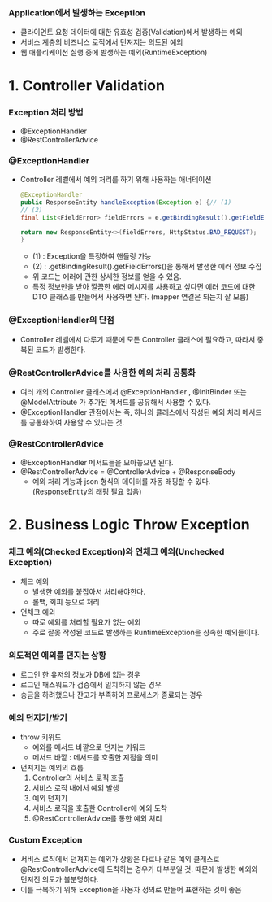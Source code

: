 ### Application에서 발생하는 Exception
- 클라이언트 요청 데이터에 대한 유효성 검증(Validation)에서 발생하는 예외
- 서비스 계층의 비즈니스 로직에서 던져지는 의도된 예외
- 웹 애플리케이션 실행 중에 발생하는 예외(RuntimeException)

# **1. Controller Validation**

### Exception 처리 방법
- @ExceptionHandler
- @RestControllerAdvice

### @ExceptionHandler
- Controller 레벨에서 예외 처리를 하기 위해 사용하는 애너테이션
    ```java
    @ExceptionHandler
    public ResponseEntity handleException(Exception e) {// (1)
    // (2)
    final List<FieldError> fieldErrors = e.getBindingResult().getFieldErrors();

    return new ResponseEntity<>(fieldErrors, HttpStatus.BAD_REQUEST);
    }
    ```
    - (1) : Exception을 특정하여 핸들링 가능
    - (2) : .getBindingResult().getFieldErrors()을 통해서 발생한 에러 정보 수집
    - 위 코드는 에러에 관한 상세한 정보를 얻을 수 있음.
    - 특정 정보만을 받아 깔끔한 에러 메시지를 사용하고 싶다면 에러 코드에 대한 DTO 클래스를 만들어서 사용하면 된다. (mapper 연결은 되는지 잘 모름)

### @ExceptionHandler의 단점
- Controller 레벨에서 다루기 때문에 모든 Controller 클래스에 필요하고, 따라서 중복된 코드가 발생한다.

### @RestControllerAdvice를 사용한 예외 처리 공통화
- 여러 개의 Controller 클래스에서 @ExceptionHandler , @InitBinder 또는
@ModelAttribute 가 추가된 메서드를 공유해서 사용할 수 있다.
- @ExceptionHandler 관점에서는 즉, 하나의 클래스에서 작성된 예외 처리 메서드를 공통화하여 사용할 수 있다는 것.

### @RestControllerAdvice
- @ExceptionHandler 메서드들을 모아놓으면 된다.
- @RestControllerAdvice = @ControllerAdvice + @ResponseBody
  - 예외 처리 기능과 json 형식의 데이터를 자동 래핑할 수 있다.(ResponseEntity의 래핑 필요 없음)

# **2. Business Logic Throw Exception**

### 체크 예외(Checked Exception)와 언체크 예외(Unchecked Exception)
- 체크 예외
  - 발생한 예외를 붙잡아서 처리해야한다.
  - 롤백, 회피 등으로 처리
- 언체크 예외
  - 따로 예외를 처리할 필요가 없는 예외
  - 주로 잘못 작성된 코드로 발생하는 RuntimeException을 상속한 예외들이다.

### 의도적인 에외를 던지는 상황
- 로그인 한 유저의 정보가 DB에 없는 경우
- 로그인 패스워드가 검증에서 일치하지 않는 경우
- 송금을 하려했으나 잔고가 부족하여 프로세스가 종료되는 경우

### 예외 던지기/받기
- throw 키워드
  - 예외를 메서드 바깥으로 던지는 키워드
  - 메서드 바깥 : 메서드를 호출한 지점을 의미
- 던져지는 예외의 흐름
  1. Controller의 서비스 로직 호출
  2. 서비스 로직 내에서 예외 발생
  3. 예외 던지기
  4. 서비스 로직을 호출한 Controller에 예외 도착
  5. @RestControllerAdvice를 통한 예외 처리

### Custom Exception
- 서비스 로직에서 던져지는 예외가 상황은 다르나 같은 예외 클래스로 @RestControllerAdvice에 도착하는 경우가 대부분일 것. 때문에 발생한 예외와 던져진 의도가 불분명하다.
- 이를 극복하기 위해 Exception을 사용자 정의로 만들어 표현하는 것이 좋음